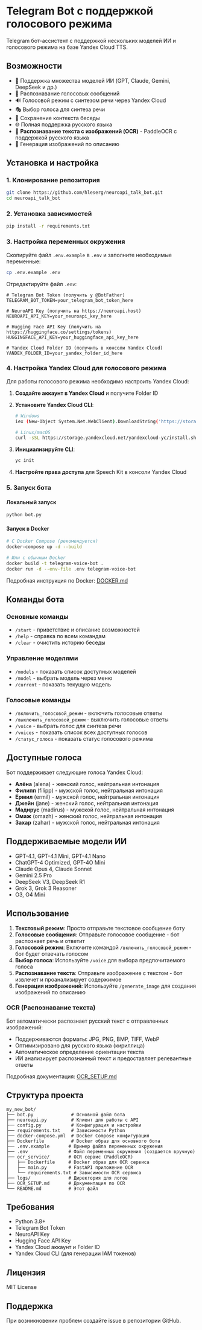 # Telegram Bot с поддержкой голосового режима

Telegram бот-ассистент с поддержкой нескольких моделей ИИ и голосового режима на базе Yandex Cloud TTS.

## Возможности

- 🤖 Поддержка множества моделей ИИ (GPT, Claude, Gemini, DeepSeek и др.)
- 🎤 Распознавание голосовых сообщений
- 🔊 Голосовой режим с синтезом речи через Yandex Cloud
- 🎭 Выбор голоса для синтеза речи
- 💬 Сохранение контекста беседы
- 🌐 Полная поддержка русского языка
- 📸 **Распознавание текста с изображений (OCR)** - PaddleOCR с поддержкой русского языка
- 🎨 Генерация изображений по описанию

## Установка и настройка

### 1. Клонирование репозитория

```bash
git clone https://github.com/hleserg/neuroapi_talk_bot.git
cd neuroapi_talk_bot
```

### 2. Установка зависимостей

```bash
pip install -r requirements.txt
```

### 3. Настройка переменных окружения

Скопируйте файл `.env.example` в `.env` и заполните необходимые переменные:

```bash
cp .env.example .env
```

Отредактируйте файл `.env`:

```env
# Telegram Bot Token (получить у @BotFather)
TELEGRAM_BOT_TOKEN=your_telegram_bot_token_here

# NeuroAPI Key (получить на https://neuroapi.host)
NEUROAPI_API_KEY=your_neuroapi_key_here

# Hugging Face API Key (получить на https://huggingface.co/settings/tokens)
HUGGINGFACE_API_KEY=your_huggingface_api_key_here

# Yandex Cloud Folder ID (получить в консоли Yandex Cloud)
YANDEX_FOLDER_ID=your_yandex_folder_id_here
```

### 4. Настройка Yandex Cloud для голосового режима

Для работы голосового режима необходимо настроить Yandex Cloud:

1. **Создайте аккаунт в Yandex Cloud** и получите Folder ID
2. **Установите Yandex Cloud CLI**:
   ```bash
   # Windows
   iex (New-Object System.Net.WebClient).DownloadString('https://storage.yandexcloud.net/yandexcloud-yc/install.ps1')
   
   # Linux/macOS
   curl -sSL https://storage.yandexcloud.net/yandexcloud-yc/install.sh | bash
   ```

3. **Инициализируйте CLI**:
   ```bash
   yc init
   ```

4. **Настройте права доступа** для Speech Kit в консоли Yandex Cloud

### 5. Запуск бота

#### Локальный запуск
```bash
python bot.py
```

#### Запуск в Docker
```bash
# С Docker Compose (рекомендуется)
docker-compose up -d --build

# Или с обычным Docker
docker build -t telegram-voice-bot .
docker run -d --env-file .env telegram-voice-bot
```

Подробная инструкция по Docker: [DOCKER.md](DOCKER.md)

## Команды бота

### Основные команды
- `/start` - приветствие и описание возможностей
- `/help` - справка по всем командам
- `/clear` - очистить историю беседы

### Управление моделями
- `/models` - показать список доступных моделей
- `/model` - выбрать модель через меню
- `/current` - показать текущую модель

### Голосовые команды
- `/включить_голосовой_режим` - включить голосовые ответы
- `/выключить_голосовой_режим` - выключить голосовые ответы
- `/voice` - выбрать голос для синтеза речи
- `/voices` - показать список всех доступных голосов
- `/статус_голоса` - показать статус голосового режима

## Доступные голоса

Бот поддерживает следующие голоса Yandex Cloud:

- **Алёна** (alena) - женский голос, нейтральная интонация
- **Филипп** (filipp) - мужской голос, нейтральная интонация
- **Ермил** (ermil) - мужской голос, нейтральная интонация
- **Джейн** (jane) - женский голос, нейтральная интонация
- **Мадирус** (madirus) - мужской голос, нейтральная интонация
- **Омаж** (omazh) - женский голос, нейтральная интонация
- **Захар** (zahar) - мужской голос, нейтральная интонация

## Поддерживаемые модели ИИ

- GPT-4.1, GPT-4.1 Mini, GPT-4.1 Nano
- ChatGPT-4 Optimized, GPT-4O Mini
- Claude Opus 4, Claude Sonnet
- Gemini 2.5 Pro
- DeepSeek V3, DeepSeek R1
- Grok 3, Grok 3 Reasoner
- O3, O4 Mini

## Использование

1. **Текстовый режим**: Просто отправьте текстовое сообщение боту
2. **Голосовые сообщения**: Отправьте голосовое сообщение - бот распознает речь и ответит
3. **Голосовой режим**: Включите командой `/включить_голосовой_режим` - бот будет отвечать голосом
4. **Выбор голоса**: Используйте `/voice` для выбора предпочитаемого голоса
5. **Распознавание текста**: Отправьте изображение с текстом - бот извлечет и проанализирует содержимое
6. **Генерация изображений**: Используйте `/generate_image` для создания изображений по описанию

### OCR (Распознавание текста)

Бот автоматически распознает русский текст с отправленных изображений:
- Поддерживаются форматы: JPG, PNG, BMP, TIFF, WebP
- Оптимизировано для русского языка (кириллица)
- Автоматическое определение ориентации текста
- ИИ анализирует распознанный текст и предоставляет релевантные ответы

Подробная документация: [OCR_SETUP.md](OCR_SETUP.md)

## Структура проекта

```
my_new_bot/
├── bot.py              # Основной файл бота
├── neuroapi.py         # Клиент для работы с API
├── config.py           # Конфигурация и настройки
├── requirements.txt    # Зависимости Python
├── docker-compose.yml  # Docker Compose конфигурация
├── Dockerfile          # Docker образ для основного бота
├── .env.example       # Пример файла переменных окружения
├── .env               # Файл переменных окружения (создается вручную)
├── ocr_service/       # OCR сервис (PaddleOCR)
│   ├── Dockerfile     # Docker образ для OCR сервиса
│   ├── main.py        # FastAPI приложение OCR
│   └── requirements.txt # Зависимости OCR сервиса
├── logs/              # Директория для логов
├── OCR_SETUP.md       # Документация по OCR
└── README.md          # Этот файл
```

## Требования

- Python 3.8+
- Telegram Bot Token
- NeuroAPI Key
- Hugging Face API Key
- Yandex Cloud аккаунт и Folder ID
- Yandex Cloud CLI (для генерации IAM токенов)

## Лицензия

MIT License

## Поддержка

При возникновении проблем создайте issue в репозитории GitHub.
